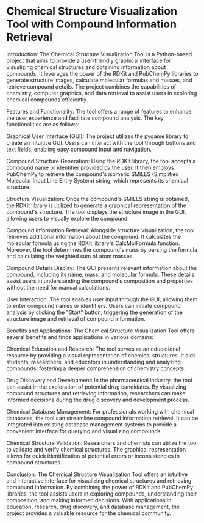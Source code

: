 # Chemical Structure Visualization Tool with Compound Information Retrieval
Introduction:
The Chemical Structure Visualization Tool is a Python-based project that aims to provide a user-friendly graphical interface for visualizing chemical structures and obtaining information about compounds. It leverages the power of the RDKit and PubChemPy libraries to generate structure images, calculate molecular formulas and masses, and retrieve compound details. The project combines the capabilities of chemistry, computer graphics, and data retrieval to assist users in exploring chemical compounds efficiently.

Features and Functionality:
The tool offers a range of features to enhance the user experience and facilitate compound analysis. The key functionalities are as follows:

Graphical User Interface (GUI):
The project utilizes the pygame library to create an intuitive GUI. Users can interact with the tool through buttons and text fields, enabling easy compound input and navigation.

Compound Structure Generation:
Using the RDKit library, the tool accepts a compound name or identifier provided by the user. It then employs PubChemPy to retrieve the compound's isomeric SMILES (Simplified Molecular Input Line Entry System) string, which represents its chemical structure.

Structure Visualization:
Once the compound's SMILES string is obtained, the RDKit library is utilized to generate a graphical representation of the compound's structure. The tool displays the structure image in the GUI, allowing users to visually explore the compound.

Compound Information Retrieval:
Alongside structure visualization, the tool retrieves additional information about the compound. It calculates the molecular formula using the RDKit library's CalcMolFormula function. Moreover, the tool determines the compound's mass by parsing the formula and calculating the weighted sum of atom masses.

Compound Details Display:
The GUI presents relevant information about the compound, including its name, mass, and molecular formula. These details assist users in understanding the compound's composition and properties without the need for manual calculations.

User Interaction:
The tool enables user input through the GUI, allowing them to enter compound names or identifiers. Users can initiate compound analysis by clicking the "Start" button, triggering the generation of the structure image and retrieval of compound information.

Benefits and Applications:
The Chemical Structure Visualization Tool offers several benefits and finds applications in various domains:

Chemical Education and Research:
The tool serves as an educational resource by providing a visual representation of chemical structures. It aids students, researchers, and educators in understanding and analyzing compounds, fostering a deeper comprehension of chemistry concepts.

Drug Discovery and Development:
In the pharmaceutical industry, the tool can assist in the exploration of potential drug candidates. By visualizing compound structures and retrieving information, researchers can make informed decisions during the drug discovery and development process.

Chemical Database Management:
For professionals working with chemical databases, the tool can streamline compound information retrieval. It can be integrated into existing database management systems to provide a convenient interface for querying and visualizing compounds.

Chemical Structure Validation:
Researchers and chemists can utilize the tool to validate and verify chemical structures. The graphical representation allows for quick identification of potential errors or inconsistencies in compound structures.

Conclusion:
The Chemical Structure Visualization Tool offers an intuitive and interactive interface for visualizing chemical structures and retrieving compound information. By combining the power of RDKit and PubChemPy libraries, the tool assists users in exploring compounds, understanding their composition, and making informed decisions. With applications in education, research, drug discovery, and database management, the project provides a valuable resource for the chemical community.
